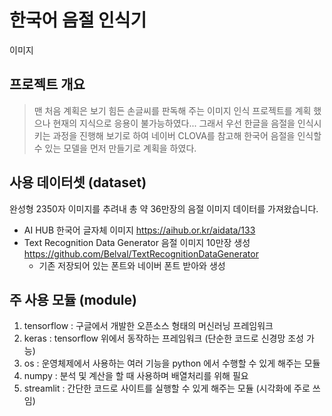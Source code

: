 # 한국어 음절 인식기
이미지

## 프로젝트 개요 
> 맨 처음 계획은 보기 힘든 손글씨를 판독해 주는 이미지 인식 프로젝트를 계획 했으나 현재의 지식으로 응용이 불가능하였다... 
> 그래서 우선 한글을 음절을 인식시키는 과정을 진행해 보기로 하여 네이버 CLOVA를 참고해 한국어 음절을 인식할 수 있는 모델을 먼저 만들기로 계획을 하였다.

## 사용 데이터셋 (dataset)
완성형 2350자 이미지를 추려내 총 약 36만장의 음절 이미지 데이터를 가져왔습니다. 
* AI HUB 한국어 글자체 이미지 https://aihub.or.kr/aidata/133
* Text Recognition Data Generator 음절 이미지 10만장 생성 https://github.com/Belval/TextRecognitionDataGenerator
  * 기존 저장되어 있는 폰트와 네이버 폰트 받아와 생성 

## 주 사용 모듈 (module)
1. tensorflow : 구글에서 개발한 오픈소스 형태의 머신러닝 프레임워크 
2. keras : tensorflow 위에서 동작하는 프레임워크 (단순한 코드로 신경망 조성 가능)
3. os : 운영체제에서 사용하는 여러 기능을 python 에서 수행할 수 있게 해주는 모듈 
4. numpy : 분석 및 계산을 할 때 사용하며 배열처리를 위해 필요 
5. streamlit : 간단한 코드로 사이트를 실행할 수 있게 해주는 모듈 (시각화에 주로 쓰임)

## 
